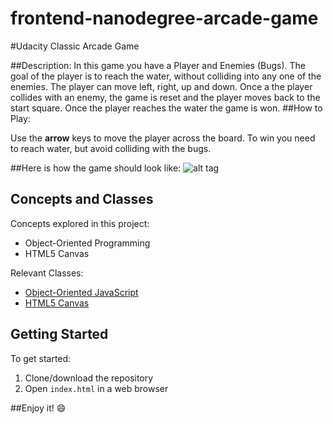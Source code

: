 frontend-nanodegree-arcade-game
===============================
#Udacity Classic Arcade Game 

##Description:
In this game you have a Player and Enemies (Bugs). The goal of the player is to reach the water, without colliding into any one of the enemies. The player can move left, right, up and down. Once a the player collides with an enemy, the game is reset and the player moves back to the start square. Once the player reaches the water the game is won.
##How to Play:

Use the **arrow** keys to move the player across the board. To win you need to reach water, but avoid colliding with the bugs.

##Here is how the game should look like:
![alt tag](http://pabowles.github.io/images/bugger.png)

## Concepts and Classes
 Concepts explored in this project:
 - Object-Oriented Programming
 - HTML5 Canvas
 
 Relevant Classes:
 - [Object-Oriented JavaScript](https://www.udacity.com/course/object-oriented-javascript--ud015)
 - [HTML5 Canvas](https://www.udacity.com/course/html5-canvas--ud292)
 
 ## Getting Started
 To get started:
 
 1. Clone/download the repository
 2. Open ```index.html``` in a web browser
 
 ##Enjoy it!  :smile: